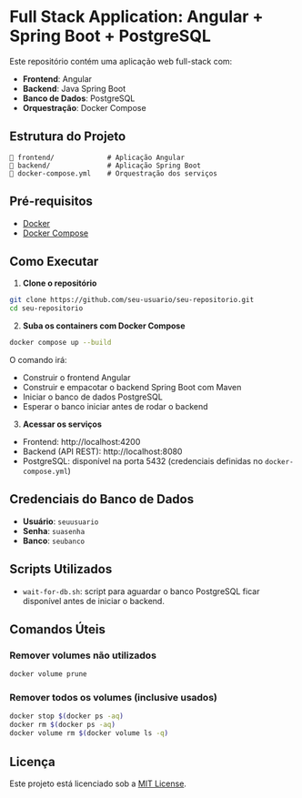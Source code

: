 # Full Stack Application: Angular + Spring Boot + PostgreSQL

Este repositório contém uma aplicação web full-stack com:

- **Frontend**: Angular
- **Backend**: Java Spring Boot
- **Banco de Dados**: PostgreSQL
- **Orquestração**: Docker Compose

## Estrutura do Projeto

```
📁 frontend/             # Aplicação Angular
📁 backend/              # Aplicação Spring Boot
📁 docker-compose.yml    # Orquestração dos serviços
```

## Pré-requisitos

- [Docker](https://www.docker.com/)
- [Docker Compose](https://docs.docker.com/compose/)

## Como Executar

1. **Clone o repositório**

```bash
git clone https://github.com/seu-usuario/seu-repositorio.git
cd seu-repositorio
```

2. **Suba os containers com Docker Compose**

```bash
docker compose up --build
```

O comando irá:

- Construir o frontend Angular
- Construir e empacotar o backend Spring Boot com Maven
- Iniciar o banco de dados PostgreSQL
- Esperar o banco iniciar antes de rodar o backend

3. **Acessar os serviços**

- Frontend: http://localhost:4200
- Backend (API REST): http://localhost:8080
- PostgreSQL: disponível na porta 5432 (credenciais definidas no `docker-compose.yml`)

## Credenciais do Banco de Dados

- **Usuário**: `seuusuario`
- **Senha**: `suasenha`
- **Banco**: `seubanco`

## Scripts Utilizados

- `wait-for-db.sh`: script para aguardar o banco PostgreSQL ficar disponível antes de iniciar o backend.

## Comandos Úteis

### Remover volumes não utilizados

```bash
docker volume prune
```

### Remover todos os volumes (inclusive usados)

```bash
docker stop $(docker ps -aq)
docker rm $(docker ps -aq)
docker volume rm $(docker volume ls -q)
```

## Licença

Este projeto está licenciado sob a [MIT License](LICENSE).